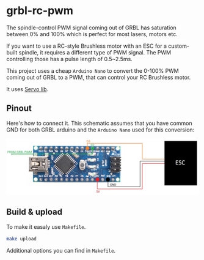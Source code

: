# grbl-rc-pwm

The spindle-control PWM signal coming out of GRBL has saturation between 0% and 100% which is perfect for most lasers, motors etc.

If you want to use a RC-style Brushless motor with an ESC for a custom-built spindle, it requires a different type of PWM signal.
The PWM controlling those has a pulse length of 0.5~2.5ms.

This project uses a cheap `Arduino Nano` to convert the 0-100% PWM coming out of GRBL to a PWM, that can control your RC Brushless motor.

It uses [Servo lib](https://github.com/arduino-libraries/Servo).

## Pinout

Here's how to connect it. This schematic assumes that you have common GND for both GRBL arduino and the `Arduino Nano` used for this conversion:

![Schematic](./grbl-rc-pwm-schematic.jpg)

## Build & upload

To make it easaly use `Makefile`.

```bash
make upload
```

Additional options you can find in `Makefile`.
